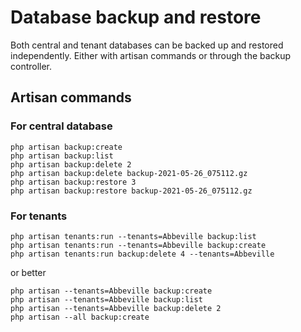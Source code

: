 # Database backup and restore

Both central and tenant databases can be backed up and restored independently. Either with artisan commands or through the backup controller.

## Artisan commands

### For central database

    php artisan backup:create
    php artisan backup:list
    php artisan backup:delete 2
    php artisan backup:delete backup-2021-05-26_075112.gz
    php artisan backup:restore 3
    php artisan backup:restore backup-2021-05-26_075112.gz

### For tenants

    php artisan tenants:run --tenants=Abbeville backup:list
    php artisan tenants:run --tenants=Abbeville backup:create
    php artisan tenants:run backup:delete 4 --tenants=Abbeville
    
or better

    php artisan --tenants=Abbeville backup:create
    php artisan --tenants=Abbeville backup:list
    php artisan --tenants=Abbeville backup:delete 2
    php artisan --all backup:create 
     